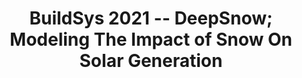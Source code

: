 ---
layout: page
title: BuildSys 2021 -- DeepSnow; Modeling The Impact of Snow On Solar Generation
description: 
link: U2pITA7kbfk
importance: 3
category: work
---